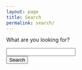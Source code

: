 ```yaml
---
layout: page
title: Search
permalink: search/
---
```




<p>What are you looking for?</p>    

<input id="search" type="text" value="" class="form-control" onkeydown="if (event.keyCode == 13) doSearch()"/>

<div>
<input id="searchBtn" type="submit" class="btn" onclick="doSearch()" value="Search">
</div>

<div id="output"></div>

<script type="text/javascript" src="{{ site.baseurl }}public/js/search-min.js"></script>